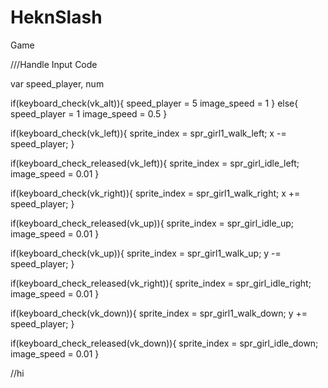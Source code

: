 # HeknSlash
Game

///Handle Input Code

var speed_player, num


if(keyboard_check(vk_alt)){
    speed_player = 5
    image_speed = 1
    }
else{
    speed_player = 1
    image_speed = 0.5
}

if(keyboard_check(vk_left)){
    sprite_index = spr_girl1_walk_left;
    x -= speed_player;
}

if(keyboard_check_released(vk_left)){
    sprite_index = spr_girl_idle_left;
    image_speed = 0.01
}

if(keyboard_check(vk_right)){
    sprite_index = spr_girl1_walk_right;
    x += speed_player;
}

if(keyboard_check_released(vk_up)){
    sprite_index = spr_girl_idle_up;
    image_speed = 0.01
}

if(keyboard_check(vk_up)){
    sprite_index = spr_girl1_walk_up;
    y -= speed_player;
}

if(keyboard_check_released(vk_right)){
    sprite_index = spr_girl_idle_right;
    image_speed = 0.01
}

if(keyboard_check(vk_down)){
    sprite_index = spr_girl1_walk_down;
    y += speed_player;
}

if(keyboard_check_released(vk_down)){
    sprite_index = spr_girl_idle_down;
    image_speed = 0.01
}

//hi
